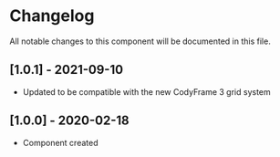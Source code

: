 # Changelog
All notable changes to this component will be documented in this file.

## [1.0.1] - 2021-09-10
- Updated to be compatible with the new CodyFrame 3 grid system

## [1.0.0] - 2020-02-18
- Component created
